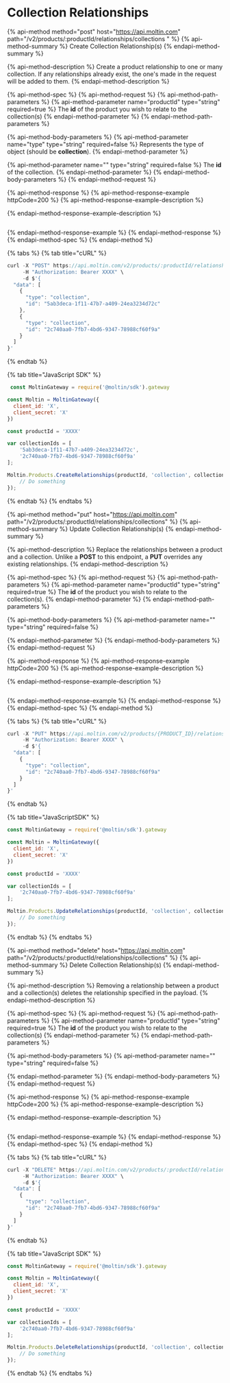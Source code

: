 # Collection Relationships

{% api-method method="post" host="https://api.moltin.com" path="/v2/products/:productId/relationships/collections " %}
{% api-method-summary %}
Create Collection Relationship\(s\)
{% endapi-method-summary %}

{% api-method-description %}
Create a product relationship to one or many collection.  If any relationships already exist, the one's made in the request will be added to them.
{% endapi-method-description %}

{% api-method-spec %}
{% api-method-request %}
{% api-method-path-parameters %}
{% api-method-parameter name="productId" type="string" required=true %}
The **id** of the product you wish to relate to the collection\(s\)
{% endapi-method-parameter %}
{% endapi-method-path-parameters %}

{% api-method-body-parameters %}
{% api-method-parameter name="type" type="string" required=false %}
Represents the type of object \(should be **collection**\).
{% endapi-method-parameter %}

{% api-method-parameter name="" type="string" required=false %}
The **id** of the collection.
{% endapi-method-parameter %}
{% endapi-method-body-parameters %}
{% endapi-method-request %}

{% api-method-response %}
{% api-method-response-example httpCode=200 %}
{% api-method-response-example-description %}

{% endapi-method-response-example-description %}

```

```
{% endapi-method-response-example %}
{% endapi-method-response %}
{% endapi-method-spec %}
{% endapi-method %}

{% tabs %}
{% tab title="cURL" %}
```javascript
curl -X "POST" https://api.moltin.com/v2/products/:productId/relationships/collections \
     -H "Authorization: Bearer XXXX" \
     -d $'{
  "data": [
    {
      "type": "collection",
      "id": "5ab3deca-1f11-47b7-a409-24ea3234d72c"
    },
    {
      "type": "collection",
      "id": "2c740aa0-7fb7-4bd6-9347-78988cf60f9a"
    }
  ]
}'
```
{% endtab %}

{% tab title="JavaScript SDK" %}
```javascript
 const MoltinGateway = require('@moltin/sdk').gateway

const Moltin = MoltinGateway({
  client_id: 'X',
  client_secret: 'X'
})

const productId = 'XXXX'

var collectionIds = [
    '5ab3deca-1f11-47b7-a409-24ea3234d72c',
    '2c740aa0-7fb7-4bd6-9347-78988cf60f9a'
];

Moltin.Products.CreateRelationships(productId, 'collection', collectionIds).then((relationships) => {
    // Do something
});
```
{% endtab %}
{% endtabs %}

{% api-method method="put" host="https://api.moltin.com" path="/v2/products/:productId/relationships/collections" %}
{% api-method-summary %}
Update Collection Relationship\(s\)
{% endapi-method-summary %}

{% api-method-description %}
Replace the relationships between a product and a collection.  Unlike a **POST** to this endpoint, a **PUT**  overrides any existing relationships.
{% endapi-method-description %}

{% api-method-spec %}
{% api-method-request %}
{% api-method-path-parameters %}
{% api-method-parameter name="productId" type="string" required=true %}
The **id** of the product you wish to relate to the collection\(s\).
{% endapi-method-parameter %}
{% endapi-method-path-parameters %}

{% api-method-body-parameters %}
{% api-method-parameter name="" type="string" required=false %}

{% endapi-method-parameter %}
{% endapi-method-body-parameters %}
{% endapi-method-request %}

{% api-method-response %}
{% api-method-response-example httpCode=200 %}
{% api-method-response-example-description %}

{% endapi-method-response-example-description %}

```

```
{% endapi-method-response-example %}
{% endapi-method-response %}
{% endapi-method-spec %}
{% endapi-method %}

{% tabs %}
{% tab title="cURL" %}
```javascript
curl -X "PUT" https://api.moltin.com/v2/products/{PRODUCT_ID}/relationships/collections \
     -H "Authorization: Bearer XXXX" \
     -d $'{
  "data": [
    {
      "type": "collection",
      "id": "2c740aa0-7fb7-4bd6-9347-78988cf60f9a"
    }
  ]
}'
```
{% endtab %}

{% tab title="JavaScriptSDK" %}
```javascript
const MoltinGateway = require('@moltin/sdk').gateway

const Moltin = MoltinGateway({
  client_id: 'X',
  client_secret: 'X'
})

const productId = 'XXXX'

var collectionIds = [
    '2c740aa0-7fb7-4bd6-9347-78988cf60f9a'
];

Moltin.Products.UpdateRelationships(productId, 'collection', collectionIds).then((relationships) => {
    // Do something
});
```
{% endtab %}
{% endtabs %}

{% api-method method="delete" host="https://api.moltin.com" path="/v2/products/:productId/relationships/collections" %}
{% api-method-summary %}
Delete Collection Relationship\(s\)
{% endapi-method-summary %}

{% api-method-description %}
Removing a relationship between a product and a collection\(s\) deletes the relationship specified in the payload.
{% endapi-method-description %}

{% api-method-spec %}
{% api-method-request %}
{% api-method-path-parameters %}
{% api-method-parameter name="productId" type="string" required=true %}
The **id** of the product you wish to relate to the collection\(s\)
{% endapi-method-parameter %}
{% endapi-method-path-parameters %}

{% api-method-body-parameters %}
{% api-method-parameter name="" type="string" required=false %}

{% endapi-method-parameter %}
{% endapi-method-body-parameters %}
{% endapi-method-request %}

{% api-method-response %}
{% api-method-response-example httpCode=200 %}
{% api-method-response-example-description %}

{% endapi-method-response-example-description %}

```

```
{% endapi-method-response-example %}
{% endapi-method-response %}
{% endapi-method-spec %}
{% endapi-method %}

{% tabs %}
{% tab title="cURL" %}
```javascript
curl -X "DELETE" https://api.moltin.com/v2/products/:productId/relationships/collections \
     -H "Authorization: Bearer XXXX" \
     -d $'{
  "data": [
    {
      "type": "collection",
      "id": "2c740aa0-7fb7-4bd6-9347-78988cf60f9a"
    }
  ]
}'
```
{% endtab %}

{% tab title="JavaScript SDK" %}
```javascript
const MoltinGateway = require('@moltin/sdk').gateway

const Moltin = MoltinGateway({
  client_id: 'X',
  client_secret: 'X'
})

const productId = 'XXXX'

var collectionIds = [
    '2c740aa0-7fb7-4bd6-9347-78988cf60f9a'
];

Moltin.Products.DeleteRelationships(productId, 'collection', collectionIds).then((relationships) => {
    // Do something
});
```
{% endtab %}
{% endtabs %}

